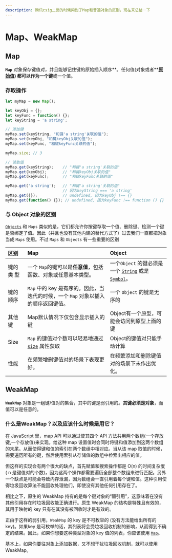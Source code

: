 ```yaml
---
description: 腾讯csig二面的时候问到了Map和普通对象的区别，现在来总结一下
---
```


# Map、WeakMap

## Map

**`Map`** 对象保存键值对，并且能够记住键的原始插入顺序**。任何值\(对象或者**[**原始值**](https://developer.mozilla.org/en-US/docs/Glossary/Primitive)**\) 都可以作为一个键**或一个值。

### 存取操作

```javascript
let myMap = new Map();

let keyObj = {};
let keyFunc = function() {};
let keyString = 'a string';

// 添加键
myMap.set(keyString, "和键'a string'关联的值");
myMap.set(keyObj, "和键keyObj关联的值");
myMap.set(keyFunc, "和键keyFunc关联的值");

myMap.size; // 3

// 读取值
myMap.get(keyString);    // "和键'a string'关联的值"
myMap.get(keyObj);       // "和键keyObj关联的值"
myMap.get(keyFunc);      // "和键keyFunc关联的值"

myMap.get('a string');   // "和键'a string'关联的值"
                         // 因为keyString === 'a string'
myMap.get({});           // undefined, 因为keyObj !== {}
myMap.get(function() {}); // undefined, 因为keyFunc !== function () {}
```

### 与 Object 对象的区别

[`Objects`](https://developer.mozilla.org/zh-CN/docs/Web/JavaScript/Reference/Global_Objects/Object) 和 `Maps` 类似的是，它们都允许你按键存取一个值、删除键、检测一个键是否绑定了值。因此（并且也没有其他内建的替代方式了）过去我们一直都把对象当成 `Maps` 使用。不过 `Maps` 和 `Objects` 有一些重要的区别

| 区别 | Map | Object |
| :--- | :--- | :--- |
| 键的类   型   | 一个 `Map`的键可以是**任意值**，包括函数、对象或任意基本类型。 | 一个`Object` 的键必须是一个 [`String`](https://developer.mozilla.org/zh-CN/docs/Web/JavaScript/Reference/Global_Objects/String) 或是[`Symbol`](https://developer.mozilla.org/zh-CN/docs/Web/JavaScript/Reference/Global_Objects/Symbol)。 |
| 键的顺序 | `Map` 中的 key 是有序的。因此，当迭代的时候，一个 `Map` 对象以插入的顺序返回键值。 | 一个 `Object` 的键是无序的 |
| 其他键 | Map默认情况下仅包含显示插入的键 | Object有一个原型，可能会访问到原型上面的键 |
| Size |  `Map` 的键值对个数可以轻易地通过[`size`](https://developer.mozilla.org/zh-CN/docs/Web/JavaScript/Reference/Global_Objects/Map/size) 属性获取 | Object的键值对只能手动计算 |
| 性能 | 在频繁增删键值对的场景下表现更好。 | 在频繁添加和删除键值对的场景下未作出优化。 |

## WeakMap

**`WeakMap`** 对象是一组键/值对的集合，其中的键是弱引用的。**其键必须是对象**，而值可以是任意的。

### 什么是WeakMap？以及应该什么时候是用它？

在 JavaScript 里，map API 可以通过使其四个 API 方法共用两个数组\(一个存放键,一个存放值\)来实现。给这种 map 设置值时会同时将键和值添加到这两个数组的末尾。从而使得键和值的索引在两个数组中相对应。当从该 map 取值的时候，需要遍历所有的键，然后使用索引从存储值的数组中检索出相应的值。

但这样的实现会有两个很大的缺点，首先赋值和搜索操作都是 O\(n\) 的时间复杂度\( n 是键值对的个数\)，因为这两个操作都需要遍历全部整个数组来进行匹配。另外一个缺点是可能会导致内存泄漏，因为数组会一直引用着每个键和值。这种引用使得垃圾回收算法不能回收处理他们，即使没有其他任何引用存在了。

相比之下，原生的 WeakMap 持有的是每个键对象的“弱引用”，这意味着在没有其他引用存在时垃圾回收能正确进行。原生 WeakMap 的结构是特殊且有效的，其用于映射的 key 只有在其没有被回收时才是有效的。

正由于这样的弱引用，`WeakMap` 的 key 是不可枚举的 \(没有方法能给出所有的 key\)。如果key 是可枚举的话，其列表将会受垃圾回收机制的影响，从而得到不确定的结果。因此，如果你想要这种类型对象的 key 值的列表，你应该使用 [`Map`](https://developer.mozilla.org/zh-CN/docs/Web/JavaScript/Reference/Global_Objects/Map)。

基本上，如果你要往对象上添加数据，又不想干扰垃圾回收机制，就可以使用 WeakMap。

